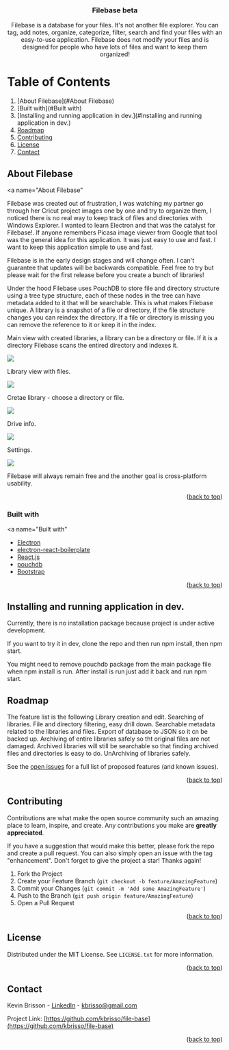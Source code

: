 <div id="top"></div>
<h3 align="center">Filebase beta</h3>
<p align="center">
    Filebase is a database for your files. It's not another file explorer. You can tag, add notes, organize, categorize, filter, search and find your files with an easy-to-use application. Filebase does not modify your files and is designed for people who have lots of files and want to keep them organized!
    <br />   
</p>

# Table of Contents

1. [About Filebase](#About Filebase)
2. [Built with](#Built with)
3. [Installing and running application in dev.](#Installing and running application in dev.)
4. [Roadmap](#Roadmap)
5. [Contributing](#Contributing)
6. [License](#License)
7. [Contact](#Contact)

## About Filebase
<a name="About Filebase"</a>

Filebase was created out of frustration, I was watching my partner go through her Cricut project images one by one and try to organize them, I noticed there is no real way to keep track of files and directories with Windows Explorer. I wanted to learn Electron and that was the catalyst for Filebase!. If anyone remembers Picasa image viewer from Google that tool was the general idea for this application. It was just easy to use and fast. I want to keep this application simple to use and fast.

Filebase is in the early design stages and will change often. I can't guarantee that updates will be backwards compatible. Feel free to try but please wait for the first release before you create a bunch of libraries!  

Under the hood Filebase uses PouchDB to store file and directory structure using a tree type structure, each of these nodes in the tree can have metadata added to it that will be searchable. This is what makes Filebase unique. A library is a snapshot of a file or directory, if the file structure changes you can reindex the directory. If a file or directory is missing you can remove the reference to it or keep it in the index. 

Main view with created libraries, a library can be a directory or file. If it is a directory Filebase scans the entired directory and indexes it.

![](C:\Projects\file-base\assets\github-images\main.jpg)

Library view with files.

![](C:\Projects\file-base\assets\github-images\library-view.jpg)

Cretae library - choose a directory or file.

![](C:\Projects\file-base\assets\github-images\create-library.jpg)

Drive info.

![](C:\Projects\file-base\assets\github-images\drive-info.jpg)

Settings.

![](C:\Projects\file-base\assets\github-images\settings.jpg)

Filebase will always remain free and the another goal is cross-platform usability.

<p align="right">(<a href="#top">back to top</a>)</p>

### Built with
<a name="Built with"</a>
* [Electron](https://www.electronjs.com)
* [electron-react-boilerplate](https://github.com/electron-react-boilerplate/electron-react-boilerplate)
* [React.js](https://reactjs.org/)
* [pouchdb](https://pouchdb.com/)
* [Bootstrap](https://getbootstrap.com)

<p align="right">(<a href="#top">back to top</a>)</p>

## Installing and running application in dev.

Currently, there is no installation package because project is under active development.

If you want to try it in dev, clone the repo and then run npm install, then npm start.

You might need to remove pouchdb package from the main package file when npm install is run. After install is run just add it back and run npm start.

## Roadmap

The feature list is the following
Library creation and edit.
Searching of libraries.
File and directory filtering, easy drill down.
Searchable metadata related to the libraries and files.
Export of database to JSON so it cn be backed up.
Archiving of entire libraries safely so tht original files are not damaged.
Archived libraries will still be searchable so that finding archived files and directories is easy to do.
UnArchiving of libraries safely.

See the [open issues](https://github.com/kbrisso/file-base/issues) for a full list of proposed features (and known issues).

<p align="right">(<a href="#top">back to top</a>)</p>

## Contributing

Contributions are what make the open source community such an amazing place to learn, inspire, and create. Any contributions you make are **greatly appreciated**.

If you have a suggestion that would make this better, please fork the repo and create a pull request. You can also simply open an issue with the tag "enhancement".
Don't forget to give the project a star! Thanks again!

1. Fork the Project
2. Create your Feature Branch (`git checkout -b feature/AmazingFeature`)
3. Commit your Changes (`git commit -m 'Add some AmazingFeature'`)
4. Push to the Branch (`git push origin feature/AmazingFeature`)
5. Open a Pull Request

<p align="right">(<a href="#top">back to top</a>)</p>

## License

Distributed under the MIT License. See `LICENSE.txt` for more information.

<p align="right">(<a href="#top">back to top</a>)</p>

## Contact

Kevin Brisson - [LinkedIn](https://www.linkedin.com/in/kevin-brisson-918445185/) - kbrisso@gmail.com

Project Link: [https://github.com/kbrisso/file-base](https://github.com/kbrisso/file-base)

<p align="right">(<a href="#top">back to top</a>)</p>





